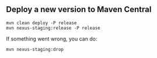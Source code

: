 ## Deploy a new version to Maven Central

    mvn clean deploy -P release
    mvn nexus-staging:release -P release

If something went wrong, you can do:

    mvn nexus-staging:drop
